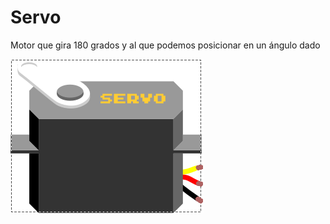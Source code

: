 # Servo

Motor que gira 180 grados y al que podemos posicionar en un ángulo dado

![](../images/Servo.png)

